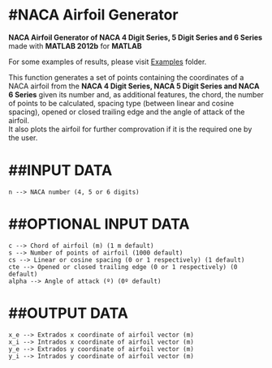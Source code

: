 #NACA Airfoil Generator
=
**NACA Airfoil Generator of NACA 4 Digit Series, 5 Digit Series and 6 Series** made with **MATLAB 2012b** for **MATLAB**

For some examples of results, please visit [Examples](https://github.com/adeharo9/NACA-Airfoil-Generator/tree/master/Examples) folder.

This function generates a set of points containing the coordinates of a NACA airfoil from the **NACA 4 Digit Series, NACA 5 Digit Series and NACA 6 Series** given its number and, as additional features, the chord, the number of points to be calculated, spacing type (between linear and cosine spacing), opened or closed trailing edge and the angle of attack of the airfoil.  
It also plots the airfoil for further comprovation if it is the required one by the user.

##INPUT DATA
=
	n --> NACA number (4, 5 or 6 digits)

##OPTIONAL INPUT DATA
=
	c --> Chord of airfoil (m) (1 m default)  
	s --> Number of points of airfoil (1000 default)  
	cs --> Linear or cosine spacing (0 or 1 respectively) (1 default)  
	cte --> Opened or closed trailing edge (0 or 1 respectively) (0 default)  
	alpha --> Angle of attack (º) (0º default)  

##OUTPUT DATA
=
	x_e --> Extrados x coordinate of airfoil vector (m)  
	x_i --> Intrados x coordinate of airfoil vector (m)  
	y_e --> Extrados y coordinate of airfoil vector (m)  
	y_i --> Intrados y coordinate of airfoil vector (m)
